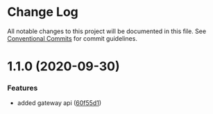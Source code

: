 # Change Log

All notable changes to this project will be documented in this file.
See [Conventional Commits](https://conventionalcommits.org) for commit guidelines.

# 1.1.0 (2020-09-30)


### Features

* added gateway api ([60f55d1](https://github.com/chrishontoir/finance_system/commit/60f55d188b2653912323b6371fe50253ab378251))
